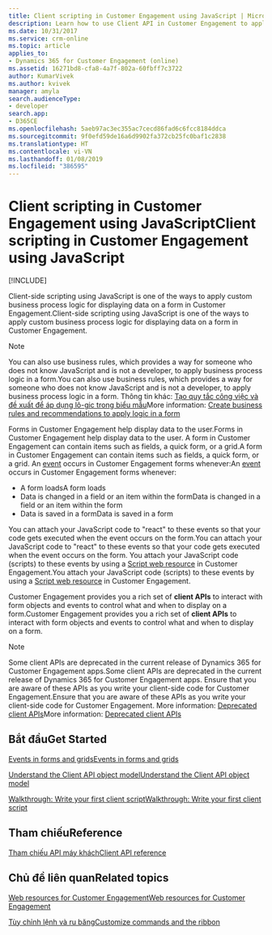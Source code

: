 ```yaml
---
title: Client scripting in Customer Engagement using JavaScript | MicrosoftDocs
description: Learn how to use Client API in Customer Engagement to apply custom business process logic for displaying data on a form.
ms.date: 10/31/2017
ms.service: crm-online
ms.topic: article
applies_to:
- Dynamics 365 for Customer Engagement (online)
ms.assetid: 16271bd8-cfa8-4a7f-802a-60fbff7c3722
author: KumarVivek
ms.author: kvivek
manager: amyla
search.audienceType:
- developer
search.app:
- D365CE
ms.openlocfilehash: 5aeb97ac3ec355ac7cecd86fad6c6fcc8184ddca
ms.sourcegitcommit: 9f0efd59de16a6d9902fa372cb25fc0baf1c2838
ms.translationtype: HT
ms.contentlocale: vi-VN
ms.lasthandoff: 01/08/2019
ms.locfileid: "386595"
---
```

# <a name="client-scripting-in-customer-engagement-using-javascript"></a><span data-ttu-id="f093f-103">Client scripting in Customer Engagement using JavaScript</span><span class="sxs-lookup"><span data-stu-id="f093f-103">Client scripting in Customer Engagement using JavaScript</span></span>

[!INCLUDE[](../../includes/cc_applies_to_update_9_0_0.md)]

<span data-ttu-id="f093f-104">Client-side scripting using JavaScript is one of the ways to apply custom business process logic for displaying data on a form in Customer Engagement.</span><span class="sxs-lookup"><span data-stu-id="f093f-104">Client-side scripting using JavaScript is one of the ways to apply custom business process logic for displaying data on a form in Customer Engagement.</span></span> 

> [!NOTE]
> <span data-ttu-id="f093f-105">You can also use business rules, which provides a way for someone who does not know JavaScript and is not a developer, to apply business process logic in a form.</span><span class="sxs-lookup"><span data-stu-id="f093f-105">You can also use business rules, which provides a way for someone who does not know JavaScript and is not a developer, to apply business process logic in a form.</span></span> <span data-ttu-id="f093f-106">Thông tin khác: [Tạo quy tắc công việc và đề xuất để áp dụng lô-gic trong biểu mẫu](../../customize/create-business-rules-recommendations-apply-logic-form.md)</span><span class="sxs-lookup"><span data-stu-id="f093f-106">More information: [Create business rules and recommendations to apply logic in a form](../../customize/create-business-rules-recommendations-apply-logic-form.md)</span></span>  

<span data-ttu-id="f093f-107">Forms in Customer Engagement help display data to the user.</span><span class="sxs-lookup"><span data-stu-id="f093f-107">Forms in Customer Engagement help display data to the user.</span></span> <span data-ttu-id="f093f-108">A form in Customer Engagement can contain items such as fields, a quick form, or a grid.</span><span class="sxs-lookup"><span data-stu-id="f093f-108">A form in Customer Engagement can contain items such as fields, a quick form, or a grid.</span></span> <span data-ttu-id="f093f-109">An [event](events-forms-grids.md) occurs in Customer Engagement forms whenever:</span><span class="sxs-lookup"><span data-stu-id="f093f-109">An [event](events-forms-grids.md) occurs in Customer Engagement forms whenever:</span></span>
- <span data-ttu-id="f093f-110">A form loads</span><span class="sxs-lookup"><span data-stu-id="f093f-110">A form loads</span></span>
- <span data-ttu-id="f093f-111">Data is changed in a field or an item within the form</span><span class="sxs-lookup"><span data-stu-id="f093f-111">Data is changed in a field or an item within the form</span></span>
- <span data-ttu-id="f093f-112">Data is saved in a form</span><span class="sxs-lookup"><span data-stu-id="f093f-112">Data is saved in a form</span></span>

<span data-ttu-id="f093f-113">You can attach your JavaScript code to "react" to these events so that your code gets executed when the event occurs on the form.</span><span class="sxs-lookup"><span data-stu-id="f093f-113">You can attach your JavaScript code to "react" to these events so that your code gets executed when the event occurs on the form.</span></span> <span data-ttu-id="f093f-114">You attach your JavaScript code (scripts) to these events by using a [Script web resource](../script-jscript-web-resources.md) in Customer Engagement.</span><span class="sxs-lookup"><span data-stu-id="f093f-114">You attach your JavaScript code (scripts) to these events by using a [Script web resource](../script-jscript-web-resources.md) in Customer Engagement.</span></span> 

<span data-ttu-id="f093f-115">Customer Engagement provides you a rich set of **client APIs** to interact with form objects and events to control what and when to display on a form.</span><span class="sxs-lookup"><span data-stu-id="f093f-115">Customer Engagement provides you a rich set of **client APIs** to interact with form objects and events to control what and when to display on a form.</span></span>

> [!NOTE]
> <span data-ttu-id="f093f-116">Some client APIs are deprecated in the current release of Dynamics 365 for Customer Engagement apps.</span><span class="sxs-lookup"><span data-stu-id="f093f-116">Some client APIs are deprecated in the current release of Dynamics 365 for Customer Engagement apps.</span></span> <span data-ttu-id="f093f-117">Ensure that you are aware of these APIs as you write your client-side code for Customer Engagement.</span><span class="sxs-lookup"><span data-stu-id="f093f-117">Ensure that you are aware of these APIs as you write your client-side code for Customer Engagement.</span></span> <span data-ttu-id="f093f-118">More information: [Deprecated client APIs](/dynamics365/get-started/whats-new/customer-engagement/important-changes-coming#some-client-apis-are-deprecated)</span><span class="sxs-lookup"><span data-stu-id="f093f-118">More information: [Deprecated client APIs](/dynamics365/get-started/whats-new/customer-engagement/important-changes-coming#some-client-apis-are-deprecated)</span></span>

## <a name="get-started"></a><span data-ttu-id="f093f-119">Bắt đầu</span><span class="sxs-lookup"><span data-stu-id="f093f-119">Get Started</span></span>

[<span data-ttu-id="f093f-120">Events in forms and grids</span><span class="sxs-lookup"><span data-stu-id="f093f-120">Events in forms and grids</span></span>](events-forms-grids.md)

[<span data-ttu-id="f093f-121">Understand the Client API object model</span><span class="sxs-lookup"><span data-stu-id="f093f-121">Understand the Client API object model</span></span>](understand-clientapi-object-model.md)

[<span data-ttu-id="f093f-122">Walkthrough: Write your first client script</span><span class="sxs-lookup"><span data-stu-id="f093f-122">Walkthrough: Write your first client script</span></span>](walkthrough-write-your-first-client-script.md)

## <a name="reference"></a><span data-ttu-id="f093f-123">Tham chiếu</span><span class="sxs-lookup"><span data-stu-id="f093f-123">Reference</span></span>

[<span data-ttu-id="f093f-124">Tham chiếu API máy khách</span><span class="sxs-lookup"><span data-stu-id="f093f-124">Client API reference</span></span>](reference.md)


## <a name="related-topics"></a><span data-ttu-id="f093f-125">Chủ đề liên quan</span><span class="sxs-lookup"><span data-stu-id="f093f-125">Related topics</span></span>

[<span data-ttu-id="f093f-126">Web resources for Customer Engagement</span><span class="sxs-lookup"><span data-stu-id="f093f-126">Web resources for Customer Engagement</span></span>](../web-resources.md)

[<span data-ttu-id="f093f-127">Tùy chỉnh lệnh và ru băng</span><span class="sxs-lookup"><span data-stu-id="f093f-127">Customize commands and the ribbon</span></span>](../customize-dev/customize-commands-ribbon.md)
